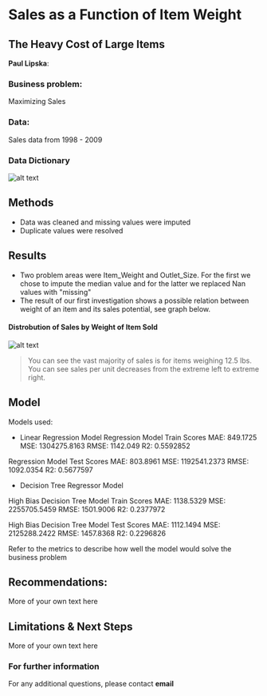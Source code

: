 # Sales as a Function of Item Weight
## The Heavy Cost of Large Items 

**Paul Lipska**: 

### Business problem:

Maximizing Sales

### Data:
Sales data from 1998 - 2009

### Data Dictionary

![alt text](https://github.com/PaulLipska/Food-Sales-Predictions/blob/main/Data_Dictionary.PNG)

## Methods
- Data was cleaned and missing values were imputed
- Duplicate values were resolved 

## Results
- Two problem areas were Item_Weight and Outlet_Size.  For the first we chose to impute the median value and for the latter we replaced Nan values with "missing"
- The result of our first investigation shows a possible relation between weight of an item and its sales potential, see graph below.

#### Distrobution of Sales by Weight of Item Sold
![alt text](https://github.com/PaulLipska/Food-Sales-Predictions/blob/main/Hist_wt.png)

> You can see the vast majority of sales is for items weighing 12.5 lbs.  You can see sales per unit decreases from the extreme left to extreme right.

## Model

Models used:
* Linear Regression Model
Regression Model Train Scores
MAE: 849.1725 
MSE: 1304275.8163 
RMSE: 1142.049 
R2: 0.5592852

Regression Model Test Scores
MAE: 803.8961 
MSE: 1192541.2373 
RMSE: 1092.0354 
R2: 0.5677597

* Decision Tree Regressor Model

High Bias Decision Tree Model Train Scores
MAE: 1138.5329 
MSE: 2255705.5459 
RMSE: 1501.9006 
R2: 0.2377972

High Bias Decision Tree Model Test Scores
MAE: 1112.1494 
MSE: 2125288.2422 
RMSE: 1457.8368 
R2: 0.2296826

Refer to the metrics to describe how well the model would solve the business problem

## Recommendations:

More of your own text here


## Limitations & Next Steps

More of your own text here


### For further information


For any additional questions, please contact **email**
